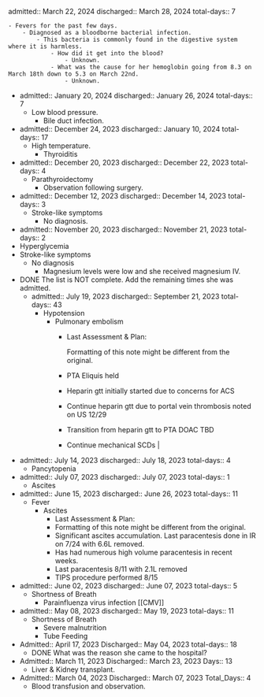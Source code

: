 admitted:: March 22, 2024
discharged:: March 28, 2024
total-days:: 7

	- Fevers for the past few days.
		- Diagnosed as a bloodborne bacterial infection.
			- This bacteria is commonly found in the digestive system where it is harmless.
				- How did it get into the blood?
					- Unknown.
				- What was the cause for her hemoglobin going from 8.3 on March 18th down to 5.3 on March 22nd.
					- Unknown.
- admitted:: January 20, 2024
  discharged:: January 26, 2024
  total-days:: 7
	- Low blood pressure.
		- Bile duct infection.
- admitted:: December 24, 2023
  discharged:: January 10, 2024
  total-days:: 17
	- High temperature.
		- Thyroiditis
- admitted:: December 20, 2023
  discharged:: December 22, 2023
  total-days:: 4
	- Parathyroidectomy
		- Observation following surgery.
- admitted:: December 12, 2023
  discharged:: December 14, 2023
  total-days:: 3
	- Stroke-like symptoms
		- No diagnosis.
- admitted:: November 20, 2023
  discharged:: November 21, 2023
  total-days:: 2
- Hyperglycemia
- Stroke-like symptoms
	- No diagnosis
		- Magnesium levels were low and she received magnesium IV.
- DONE  The list is NOT complete.  Add the remaining times she was admitted.
	- admitted:: July 19, 2023
	  discharged:: September 21, 2023
	  total-days:: 43
		- Hypotension
			- Pulmonary embolism
				- Last Assessment & Plan:  
				  
				  Formatting of this note might be different from the original.
				- PTA Eliquis held
				- Heparin gtt initially started due to concerns for ACS
				- Continue heparin gtt due to portal vein thrombosis noted on US 12/29
				- Transition from heparin gtt to PTA DOAC TBD
				- Continue mechanical SCDs |
- admitted:: July 14, 2023
  discharged:: July 18, 2023
  total-days:: 4
	- Pancytopenia
- admitted:: July 07, 2023
  discharged:: July 07, 2023
  total-days:: 1
	- Ascites
- admitted:: June 15, 2023
  discharged:: June 26, 2023
  total-days:: 11
	- Fever
		- Ascites
			- Last Assessment & Plan:
			- Formatting of this note might be different from the original.
			- Significant ascites accumulation. Last paracentesis done in IR on 7/24 with 6.6L removed.
			- Has had numerous high volume paracentesis in recent weeks.
			- Last paracentesis 8/11 with 2.1L removed
			- TIPS procedure performed 8/15
- admitted:: June 02, 2023
  discharged:: June 07, 2023
  total-days:: 5
	- Shortness of Breath
		- Parainfluenza virus infection [[CMV]]
- admitted::  May 08, 2023
  discharged:: May 19, 2023
  total-days:: 11
	- Shortness of Breath
		- Severe malnutrition
		- Tube Feeding
- Admitted:: April 17, 2023
  Discharged:: May 04, 2023
  total-days:: 18
	- DONE What was the reason she came to the hospital?
- Admitted:: March 11, 2023
  Discharged:: March 23, 2023
  Days:: 13
	- Liver & Kidney transplant.
- Admitted:: March 04, 2023
  Discharged:: March 07, 2023
  Total_Days:: 4
	- Blood transfusion and observation.